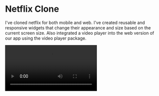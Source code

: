 # Netflix Clone

I've cloned netflix for both mobile and web.
I've created reusable and responsive widgets that change their appearance and size based on the current screen size. Also integrated a video player into the web version of our app using the video player package.


![Finished App](https://github.com/yatendra2001/clubhouse_clone/blob/main/netflix-gif.mp4)
